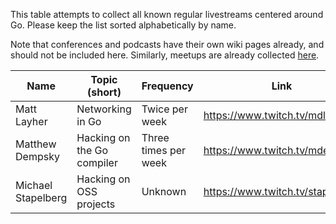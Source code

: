 This table attempts to collect all known regular livestreams centered around Go. Please keep the list sorted alphabetically by name.

Note that conferences and podcasts have their own wiki pages already, and should not be included here. Similarly, meetups are already collected [here](https://www.meetup.com/topics/go/).

|        Name        |    Topic (short)             |       Frequency      | Link | 
|--------------------|------------------------------|----------------------|------|
| Matt Layher        | Networking in Go             | Twice per week       | https://www.twitch.tv/mdlayher |
| Matthew Dempsky    | Hacking on the Go compiler   | Three times per week | https://www.twitch.tv/mdempsky |
| Michael Stapelberg | Hacking on OSS projects      | Unknown              | https://www.twitch.tv/stapelberg |